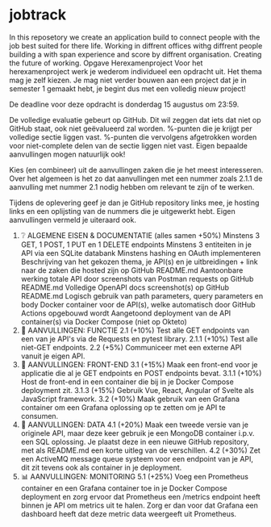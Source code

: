 # jobtrack
In this reposetory we create an application build to connect people with the job best suited for there life. Working in diffrent offices withg diffrent people building a with span experience and score by diffrent organisation. Creating the future of working.
Opgave Herexamenproject
Voor het herexamenproject werk je wederom individueel een opdracht uit. Het thema mag je zelf kiezen. Je mag niet verder bouwen aan een project dat je in semester 1 gemaakt hebt, je begint dus met een volledig nieuw project!

De deadline voor deze opdracht is donderdag 15 augustus om 23:59.

De volledige evaluatie gebeurt op GitHub. Dit wil zeggen dat iets dat niet op GitHub staat, ook niet geëvalueerd zal worden. %-punten die je krijgt per volledige sectie liggen vast. %-punten die vervolgens afgetrokken worden voor niet-complete delen van de sectie liggen niet vast. Eigen bepaalde aanvullingen mogen natuurlijk ook!

Kies (en combineer) uit de aanvullingen zaken die je het meest interesseren. Over het algemeen is het zo dat aanvullingen met een nummer zoals 2.1.1 de aanvulling met nummer 2.1 nodig hebben om relevant te zijn of te werken.

Tijdens de oplevering geef je dan je GitHub repository links mee, je hosting links en een oplijsting van de nummers die je uitgewerkt hebt. Eigen aanvullingen vermeld je uiteraard ook.

1. ❔ ALGEMENE EISEN & DOCUMENTATIE (alles samen +50%)
Minstens 3 GET, 1 POST, 1 PUT en 1 DELETE endpoints
Minstens 3 entiteiten in je API via een SQLite databank
Minstens hashing en OAuth implementeren
Beschrijving van het gekozen thema, je API(s) en je uitbreidingen + link naar de zaken die hosted zijn op GitHub README.md
Aantoonbare werking totale API door screenshots van Postman requests op GitHub README.md
Volledige OpenAPI docs screenshot(s) op GitHub README.md
Logisch gebruik van path parameters, query parameters en body
Docker container voor de API(s), welke automatisch door GitHub Actions opgebouwd wordt
Aangetoond deployment van de API container(s) via Docker Compose (niet op Okteto)
2. 🔧 AANVULLINGEN: FUNCTIE
2.1 (+10%) Test alle GET endpoints van een van je API's via de Requests en pytest library.
2.1.1 (+10%) Test alle niet-GET endpoints.
2.2 (+5%) Communiceer met een externe API vanuit je eigen API.
3. 📳 AANVULLINGEN: FRONT-END
3.1 (+15%) Maak een front-end voor je applicatie die al je GET endpoints en POST endpoints bevat.
3.1.1 (+10%) Host de front-end in een container die bij in je Docker Compose deployment zit. 
3.1.3 (+15%) Gebruik Vue, React, Angular of Svelte als JavaScript framework.
3.2 (+10%) Maak gebruik van een Grafana container om een Grafana oplossing op te zetten om je API te consumen.
4. 📝 AANVULLINGEN: DATA
4.1 (+20%) Maak een tweede versie van je originele API, maar deze keer gebruik je een MongoDB container i.p.v. een SQL oplossing. Je plaatst deze in een nieuwe GitHub repository, met als README.md een korte uitleg van de verschillen.
4.2 (+30%) Zet een ActiveMQ message queue systeem voor een endpoint van je API, dit zit tevens ook als container in je deployment.
5. 📊 AANVULLINGEN: MONITORING
5.1 (+25%) Voeg een Prometheus container en een Grafana container toe in je Docker Compose deployment en zorg ervoor dat Prometheus een /metrics endpoint heeft binnen je API om metrics uit te halen. Zorg er dan voor dat Grafana een dashboard heeft dat deze metric data weergeeft uit Prometheus.